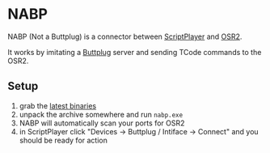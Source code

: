 # NABP
NABP (Not a Buttplug) is a connector between [ScriptPlayer](https://github.com/FredTungsten/ScriptPlayer) and [OSR2](https://www.patreon.com/tempestvr).

It works by imitating a [Buttplug](https://buttplug.io/) server and sending TCode commands to the OSR2.

## Setup
1) grab the [latest binaries](https://github.com/TeaAndCookies/nabp/releases/latest)
2) unpack the archive somewhere and run `nabp.exe`
3) NABP will automatically scan your ports for OSR2
4) in ScriptPlayer click "Devices -> Buttplug / Intiface -> Connect" and you should be ready for action
